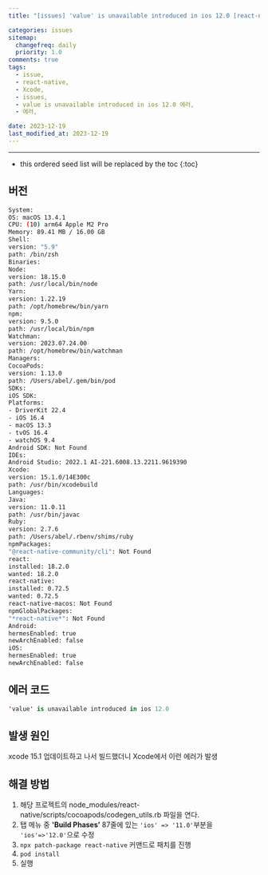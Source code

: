 ```yaml
---
title: "[issues] 'value' is unavailable introduced in ios 12.0 [react-native]"

categories: issues
sitemap:
  changefreq: daily
  priority: 1.0
comments: true
tags:
  - issue,
  - react-native,
  - Xcode,
  - issues,
  - value is unavailable introduced in ios 12.0 에러,
  - 에러,

date: 2023-12-19
last_modified_at: 2023-12-19
---
```


---

<!-- prettier-ignore -->
* this ordered seed list will be replaced by the toc 
{:toc}

## 버전

```bash
System:
OS: macOS 13.4.1
CPU: (10) arm64 Apple M2 Pro
Memory: 89.41 MB / 16.00 GB
Shell:
version: "5.9"
path: /bin/zsh
Binaries:
Node:
version: 18.15.0
path: /usr/local/bin/node
Yarn:
version: 1.22.19
path: /opt/homebrew/bin/yarn
npm:
version: 9.5.0
path: /usr/local/bin/npm
Watchman:
version: 2023.07.24.00
path: /opt/homebrew/bin/watchman
Managers:
CocoaPods:
version: 1.13.0
path: /Users/abel/.gem/bin/pod
SDKs:
iOS SDK:
Platforms:
- DriverKit 22.4
- iOS 16.4
- macOS 13.3
- tvOS 16.4
- watchOS 9.4
Android SDK: Not Found
IDEs:
Android Studio: 2022.1 AI-221.6008.13.2211.9619390
Xcode:
version: 15.1.0/14E300c
path: /usr/bin/xcodebuild
Languages:
Java:
version: 11.0.11
path: /usr/bin/javac
Ruby:
version: 2.7.6
path: /Users/abel/.rbenv/shims/ruby
npmPackages:
"@react-native-community/cli": Not Found
react:
installed: 18.2.0
wanted: 18.2.0
react-native:
installed: 0.72.5
wanted: 0.72.5
react-native-macos: Not Found
npmGlobalPackages:
"*react-native*": Not Found
Android:
hermesEnabled: true
newArchEnabled: false
iOS:
hermesEnabled: true
newArchEnabled: false
```

## 에러 코드

```swift
'value' is unavailable introduced in ios 12.0
```

## 발생 원인

xcode 15.1 업데이트하고 나서 빌드했더니 Xcode에서 이런 에러가 발생

## 해결 방법

1. 해당 프로젝트의 node_modules/react-native/scripts/cocoapods/codegen_utils.rb 파일을 연다.
2. 탭 메뉴 중 **'Build Phases’** 87줄에 있는 `'ios' => '11.0'`부분을 `'ios'=>'12.0'`으로 수정
3. `npx patch-package react-native` 커맨드로 패치를 진행
4. `pod install`
5. 실행
